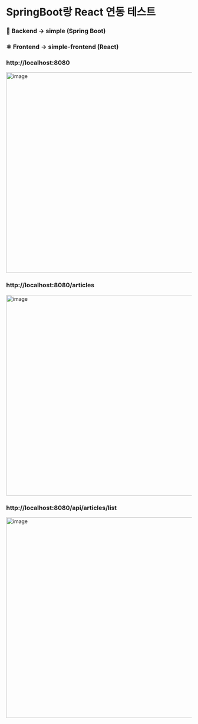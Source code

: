# SpringBoot랑 React 연동 테스트
### 🍃 Backend -> simple (Spring Boot)
### ⚛︎ Frontend -> simple-frontend (React)
### http://localhost:8080
<img width="543" alt="image" src="https://github.com/user-attachments/assets/5767f0d2-074d-471b-b0be-2ddba5007030">

### http://localhost:8080/articles
<img width="543" alt="image" src="https://github.com/user-attachments/assets/83201519-d37e-4ba5-9106-3598094006c5">

### http://localhost:8080/api/articles/list
<img width="543" alt="image" src="https://github.com/user-attachments/assets/1e09c1cb-3aa9-4162-b4d8-fa1b553285bf">
